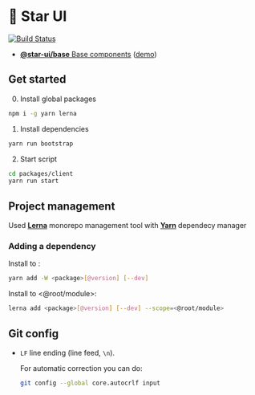 # 🌟 Star UI

[![Build Status](https://travis-ci.org/Star-UI/Star-UI.svg?branch=master)](https://travis-ci.org/Star-UI/Star-UI)

* [**@star-ui/base** Base components](https://github.com/Star-UI/Star-UI/tree/master/packages/reset)
  ([demo](https://star-ui.github.io/Star-UI/))

## Get started

0.  Install global packages

```sh
npm i -g yarn lerna
```

1.  Install dependencies

```sh
yarn run bootstrap
```

2.  Start script

```sh
cd packages/client
yarn run start
```

## Project management

Used **[Lerna](https://github.com/lerna/lerna)** monorepo management tool with **[Yarn](https://yarnpkg.com/en/)**
dependecy manager

### Adding a dependency

Install <package> to <root>:

```sh
yarn add -W <package>[@version] [--dev]
```

Install <package> to <@root/module>:

```sh
lerna add <package>[@version] [--dev] --scope=<@root/module>
```

## Git config

* `LF` line ending (line feed, `\n`).

  For automatic correction you can do:

  ```sh
  git config --global core.autocrlf input
  ```
